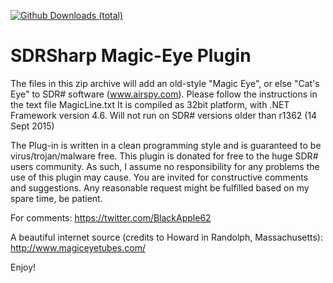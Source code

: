 [![Github Downloads (total)](https://img.shields.io/github/downloads/BlackApple62/SDRSharp-Magic-Eye-Plugin/MagicEyePlugin-1.2.zip.svg)]()

# SDRSharp Magic-Eye Plugin

The files in this zip archive will add an old-style "Magic Eye", or else "Cat's Eye" to SDR# software (www.airspy.com). Please follow the instructions in the text file MagicLine.txt It is compiled as 32bit platform, with .NET Framework version 4.6. Will not run on SDR# versions older than r1362 (14 Sept 2015)

The Plug-in is written in a clean programming style and is guaranteed to be virus/trojan/malware free. This plugin is donated for free to the huge SDR# users community. As such, I assume no responsibility for any problems the use of this plugin may cause. You are invited for constructive comments and suggestions. Any reasonable request might be fulfilled based on my spare time, be patient.

For comments: https://twitter.com/BlackApple62

A beautiful internet source (credits to Howard in Randolph, Massachusetts): http://www.magiceyetubes.com/

Enjoy!

